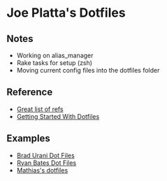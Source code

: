 # Joe Platta's Dotfiles
## Notes
* Working on alias_manager
* Rake tasks for setup (zsh)
* Moving current config files into the dotfiles folder

## Reference
* [Great list of refs](https://github.com/webpro/awesome-dotfiles)
* [Getting Started With Dotfiles](https://medium.com/@webprolific/getting-started-with-dotfiles-43c3602fd789)
## Examples
* [Brad Urani Dot Files](https://github.com/bradurani/dotfiles)
* [Ryan Bates Dot Files](https://github.com/ryanb/dotfiles)
* [Mathias's dotfiles](https://github.com/mathiasbynens/dotfiles)
